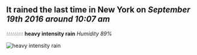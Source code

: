 ## It rained the last time in New York on *September 19th 2016 around 10:07 am*
💧💧💧💧💧💧💧💧  **heavy intensity rain** *Humidity 89%*

![heavy intensity rain](http://openweathermap.org/img/w/10d.png)
